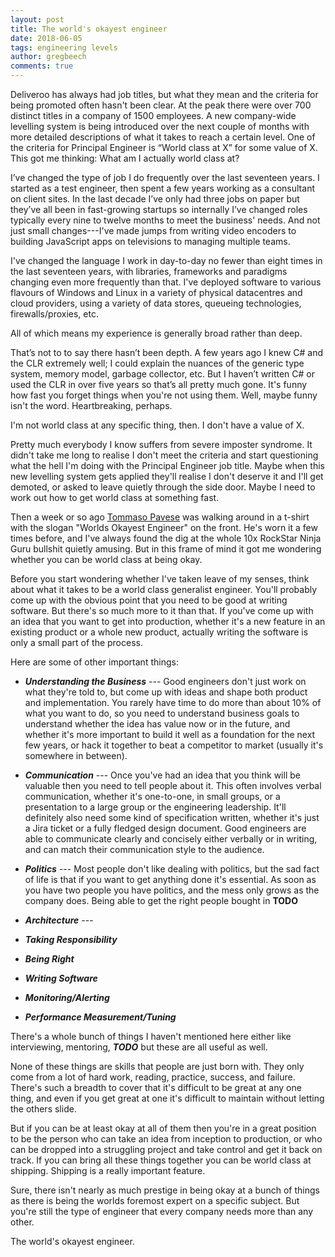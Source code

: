```yaml
---
layout: post
title: The world's okayest engineer
date: 2018-06-05
tags: engineering levels
author: gregbeech
comments: true
---
```


Deliveroo has always had job titles, but what they mean and the criteria for being promoted often hasn't been clear. At the peak there were over 700 distinct titles in a company of 1500 employees. A new company-wide levelling system is being introduced over the next couple of months with more detailed descriptions of what it takes to reach a certain level. One of the criteria for Principal Engineer is “World class at X” for some value of X. This got me thinking: What am I actually world class at?

I’ve changed the type of job I do frequently over the last seventeen years. I started as a test engineer, then spent a few years working as a consultant on client sites. In the last decade I’ve only had three jobs on paper but they’ve all been in fast-growing startups so internally I’ve changed roles typically every nine to twelve months to meet the business' needs. And not just small changes---I've made jumps from writing video encoders to building JavaScript apps on televisions to managing multiple teams.

I've changed the language I work in day-to-day no fewer than eight times in the last seventeen years, with libraries, frameworks and paradigms changing even more frequently than that. I've deployed software to various flavours of Windows and Linux in a variety of physical datacentres and cloud providers, using a variety of data stores, queueing technologies, firewalls/proxies, etc.

All of which means my experience is generally broad rather than deep.

That’s not to to say there hasn’t been depth. A few years ago I knew C# and the CLR extremely well; I could explain the nuances of the generic type system, memory model, garbage collector, etc. But I haven’t written C# or used the CLR in over five years so that’s all pretty much gone. It's funny how fast you forget things when you're not using them. Well, maybe funny isn't the word. Heartbreaking, perhaps.

I'm not world class at any specific thing, then. I don't have a value of X.

Pretty much everybody I know suffers from severe imposter syndrome. It didn't take me long to realise I don't meet the criteria and start questioning what the hell I'm doing with the Principal Engineer job title. Maybe when this new levelling system gets applied they'll realise I don't deserve it and I'll get demoted, or asked to leave quietly through the side door. Maybe I need to work out how to get world class at something fast.

Then a week or so ago [Tommaso Pavese](https://twitter.com/wonderingtomato) was walking around in a t-shirt with the slogan "Worlds Okayest Engineer" on the front. He's worn it a few times before, and I've always found the dig at the whole 10x RockStar Ninja Guru bullshit quietly amusing. But in this frame of mind it got me wondering whether you can be world class at being okay.

Before you start wondering whether I've taken leave of my senses, think about what it takes to be a world class generalist engineer. You'll probably come up with the obvious point that you need to be good at writing software. But there's so much more to it than that. If you've come up with an idea that you want to get into production, whether it's a new feature in an existing product or a whole new product, actually writing the software is only a small part of the process.

Here are some of other important things:

- ***Understanding the Business*** --- Good engineers don't just work on what they're told to, but come up with ideas and shape both product and implementation. You rarely have time to do more than about 10% of what you want to do, so you need to understand business goals to understand whether the idea has value now or in the future, and whether it's more important to build it well as a foundation for the next few years, or hack it together to beat a competitor to market (usually it's somewhere in between).

- ***Communication*** --- Once you've had an idea that you think will be valuable then you need to tell people about it. This often involves verbal communication, whether it's one-to-one, in small groups, or a presentation to a large group or the engineering leadership. It'll definitely also need some kind of specification written, whether it's just a Jira ticket or a fully fledged design document. Good engineers are able to communicate clearly and concisely either verbally or in writing, and can match their communication style to the audience.

- ***Politics*** --- Most people don't like dealing with politics, but the sad fact of life is that if you want to get anything done it's essential. As soon as you have two people you have politics, and the mess only grows as the company does. Being able to get the right people bought in **TODO**

- ***Architecture*** ---

- ***Taking Responsibility***

- ***Being Right***

- ***Writing Software***

- ***Monitoring/Alerting***

- ***Performance Measurement/Tuning***

There's a whole bunch of things I haven't mentioned here either like interviewing, mentoring, ***TODO*** but these are all useful as well.

None of these things are skills that people are just born with. They only come from a lot of hard work, reading, practice, success, and failure. There's such a breadth to cover that it's difficult to be great at any one thing, and even if you get great at one it's difficult to maintain without letting the others slide.

But if you can be at least okay at all of them then you're in a great position to be the person who can take an idea from inception to production, or who can be dropped into a struggling project and take control and get it back on track. If you can bring all these things together you can be world class at shipping. Shipping is a really important feature.

Sure, there isn't nearly as much prestige in being okay at a bunch of things as there is being the worlds foremost expert on a specific subject. But you're still the type of engineer that every company needs more than any other.

The world's okayest engineer.
